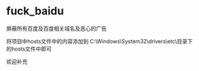 # fuck_baidu
屏蔽所有百度及百度相关域名及恶心的广告

将项目中hosts文件中的内容添加到 C:\Windows\System32\drivers\etc\目录下的hosts文件中即可

欢迎补充

